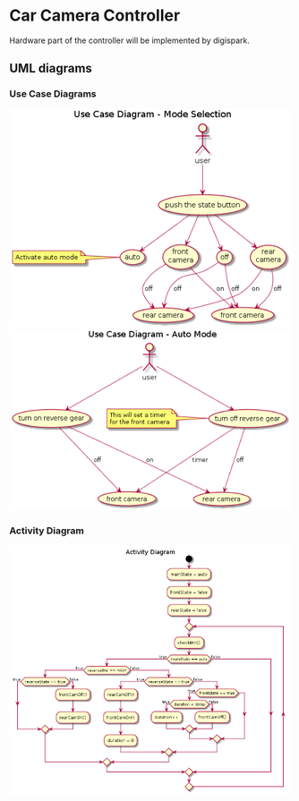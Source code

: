 # Car Camera Controller
Hardware part of the controller will be implemented by digispark.

## UML diagrams

### Use Case Diagrams
![usecase mode selection](/images/usecase-mode.png)
![usecase mode selection](/images/usecase-auto.png)

### Activity Diagram
![usecase mode selection](/images/activity.png)

